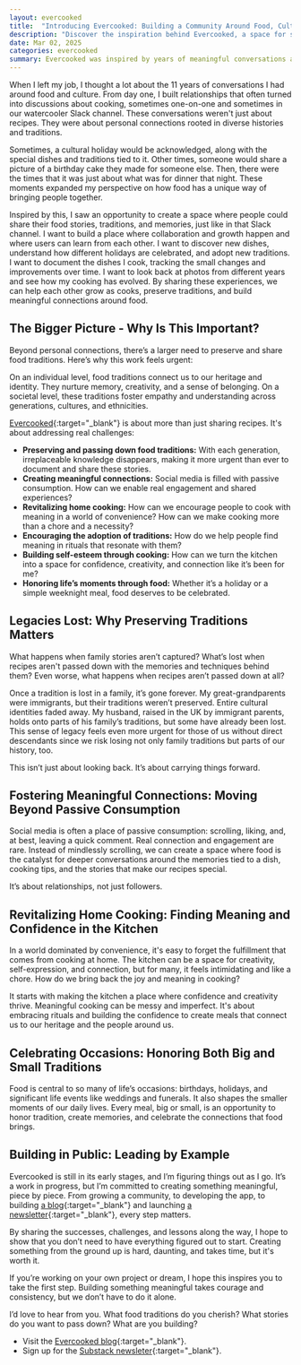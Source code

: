 ```yaml
---
layout: evercooked
title:  "Introducing Evercooked: Building a Community Around Food, Culture, and Legacy"
description: "Discover the inspiration behind Evercooked, a space for sharing food stories, preserving traditions, and building connections. Learn why preserving food traditions is vital and how we can reconnect with our culinary heritage."
date: Mar 02, 2025
categories: evercooked
summary: Evercooked was inspired by years of meaningful conversations around food, culture, and memories. In this post, I reflect on how those experiences led me to create a space where people can share their food traditions, discover new dishes, and build connections through cooking. Join me as we explore the importance of preserving food traditions, fostering community, and rediscovering the joy in cooking...
---
```


When I left my job, I thought a lot about the 11 years of conversations I had around food and culture. From day one, I built relationships that often turned into discussions about cooking, sometimes one-on-one and sometimes in our watercooler Slack channel. These conversations weren't just about recipes. They were about personal connections rooted in diverse histories and traditions.

Sometimes, a cultural holiday would be acknowledged, along with the special dishes and traditions tied to it. Other times, someone would share a picture of a birthday cake they made for someone else. Then, there were the times that it was just about what was for dinner that night. These moments expanded my perspective on how food has a unique way of bringing people together.

Inspired by this, I saw an opportunity to create a space where people could share their food stories, traditions, and memories, just like in that Slack channel. I want to build a place where collaboration and growth happen and where users can learn from each other. I want to discover new dishes, understand how different holidays are celebrated, and adopt new traditions. I want to document the dishes I cook, tracking the small changes and improvements over time. I want to look back at photos from different years and see how my cooking has evolved. By sharing these experiences, we can help each other grow as cooks, preserve traditions, and build meaningful connections around food.

## The Bigger Picture - Why Is This Important?

Beyond personal connections, there’s a larger need to preserve and share food traditions. Here’s why this work feels urgent:

On an individual level, food traditions connect us to our heritage and identity. They nurture memory, creativity, and a sense of belonging. On a societal level, these traditions foster empathy and understanding across generations, cultures, and ethnicities.

[Evercooked](https://www.evercooked.com/){:target="_blank"} is about more than just sharing recipes. It's about addressing real challenges:

- **Preserving and passing down food traditions:** With each generation, irreplaceable knowledge disappears, making it more urgent than ever to document and share these stories.
- **Creating meaningful connections:** Social media is filled with passive consumption. How can we enable real engagement and shared experiences?
- **Revitalizing home cooking:** How can we encourage people to cook with meaning in a world of convenience? How can we make cooking more than a chore and a necessity?
- **Encouraging the adoption of traditions:** How do we help people find meaning in rituals that resonate with them?
- **Building self-esteem through cooking:** How can we turn the kitchen into a space for confidence, creativity, and connection like it’s been for me?
- **Honoring life’s moments through food:** Whether it’s a holiday or a simple weeknight meal, food deserves to be celebrated.

## Legacies Lost: Why Preserving Traditions Matters

What happens when family stories aren’t captured? What’s lost when recipes aren't passed down with the memories and techniques behind them? Even worse, what happens when recipes aren’t passed down at all?

Once a tradition is lost in a family, it’s gone forever. My great-grandparents were immigrants, but their traditions weren’t preserved. Entire cultural identities faded away. My husband, raised in the UK by immigrant parents, holds onto parts of his family’s traditions, but some have already been lost. This sense of legacy feels even more urgent for those of us without direct descendants since we risk losing not only family traditions but parts of our history, too.

This isn’t just about looking back. It’s about carrying things forward.

## Fostering Meaningful Connections: Moving Beyond Passive Consumption

Social media is often a place of passive consumption: scrolling, liking, and, at best, leaving a quick comment. Real connection and engagement are rare. Instead of mindlessly scrolling, we can create a space where food is the catalyst for deeper conversations around the memories tied to a dish, cooking tips, and the stories that make our recipes special.

It’s about relationships, not just followers.

## Revitalizing Home Cooking: Finding Meaning and Confidence in the Kitchen

In a world dominated by convenience, it's easy to forget the fulfillment that comes from cooking at home. The kitchen can be a space for creativity, self-expression, and connection, but for many, it feels intimidating and like a chore. How do we bring back the joy and meaning in cooking?

It starts with making the kitchen a place where confidence and creativity thrive. Meaningful cooking can be messy and imperfect. It's about embracing rituals and building the confidence to create meals that connect us to our heritage and the people around us.

## Celebrating Occasions: Honoring Both Big and Small Traditions

Food is central to so many of life’s occasions: birthdays, holidays, and significant life events like weddings and funerals. It also shapes the smaller moments of our daily lives. Every meal, big or small, is an opportunity to honor tradition, create memories, and celebrate the connections that food brings.


## Building in Public: Leading by Example
Evercooked is still in its early stages, and I’m figuring things out as I go. It’s a work in progress, but I’m committed to creating something meaningful, piece by piece. From growing a community, to developing the app, to building [a blog](https://www.evercooked.com/){:target="_blank"} and launching [a newsletter](https://evercooked.substack.com/){:target="_blank"}, every step matters.

By sharing the successes, challenges, and lessons along the way, I hope to show that you don’t need to have everything figured out to start. Creating something from the ground up is hard, daunting, and takes time, but it's worth it.

If you’re working on your own project or dream, I hope this inspires you to take the first step. Building something meaningful takes courage and consistency, but we don’t have to do it alone.

I’d love to hear from you. What food traditions do you cherish? What stories do you want to pass down? What are you building?

- Visit the [Evercooked blog](https://www.evercooked.com/){:target="_blank"}.
- Sign up for the [Substack newsleter](https://evercooked.substack.com/){:target="_blank"}.
